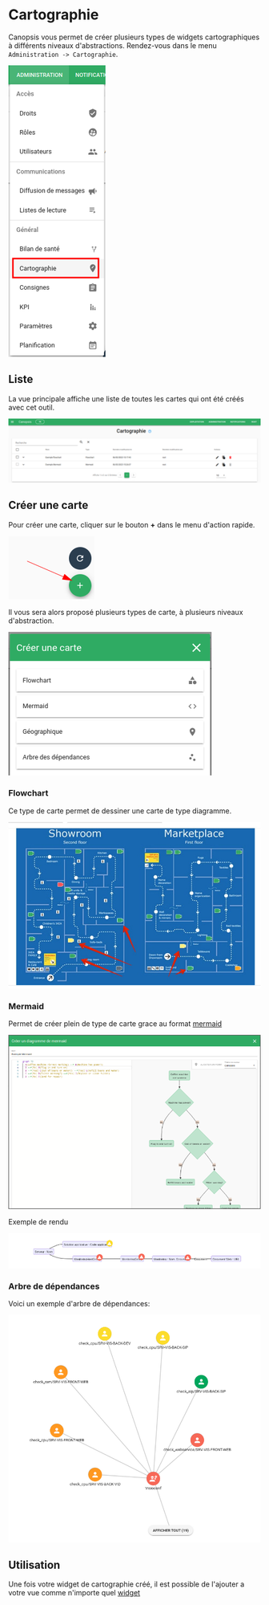 # Cartographie

Canopsis vous permet de créer plusieurs types de widgets cartographiques à différents niveaux d'abstractions.
Rendez-vous dans le menu `Administration -> Cartographie`.

![Menu administration cartographie](img/cartographie_menu.png)


## Liste

La vue principale affiche une liste de toutes les cartes qui ont été créés avec cet outil.  

![Liste cartographie](img/cartographie_liste.png)

## Créer une carte

Pour créer une carte, cliquer sur le bouton **+** dans le menu d'action rapide.

![Création cartographie](img/cartographie_ajout.png)

Il vous sera alors proposé plusieurs types de carte, à plusieurs niveaux d'abstraction.

![Modale création cartographie](img/cartographie_modale.png)

### Flowchart

Ce type de carte permet de dessiner une carte de type diagramme.

![Exemple rendu flowchart](img/cartographie_flowchart.jpg)


### Mermaid

Permet de créer plein de type de carte grace au format [mermaid](https://mermaid-js.github.io/mermaid/)

![Modale création mermaid](img/cartographie_mermaid_editor.png)

Exemple de rendu

![Mermaid](img/cartographie_mermaid.png)

### Arbre de dépendances

Voici un exemple d'arbre de dépendances:

![Arbre de dépendance](img/cartographie_arbre.png)

## Utilisation

Une fois votre widget de cartographie créé, il est possible de l'ajouter a votre vue comme n'importe quel [widget](../../guide-utilisation/interface/index.md)

